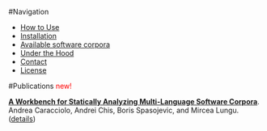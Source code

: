 #Navigation

-  [How to Use]()
-  [Installation]()
-  [Available software corpora]()
-  [Under the Hood]()
-  [Contact]()
-  [License]()

#Publications<span style="color:red"> new!

**[A Workbench for Statically Analyzing Multi-Language Software Corpora](%assets_url%/archive/papers/Cara14c.pdf)**. Andrea Caracciolo, Andrei Chis, Boris Spasojevic, and Mircea Lungu. ([details](%base_url%/scgbib?query=Cara14c))
